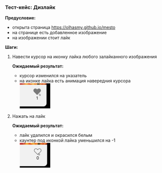 ### Тест-кейс: Дизлайк

**Предусловие:**
- открыта страница https://olhasmy.github.io/mesto
- на странице есть добавленное изображение
- на изображении стоит лайк

**Шаги:**

1. Навести курсор на иконку лайка любого залайканного изображения

   **Ожидаемый результат:**

    - курсор изменился на указатель
    - на иконке лайка есть анимация навередния курсора 
      <br><img src="./img/cursor-pointer-like-hover-liked.png" style="width: 100px">

2. Нажать на лайк

   **Ожидаемый результат:**

    - лайк удалился и окрасился белым
    - каунтер под иконкой лайка уменьшился на -1
      <br><img src="./img/cursor-pointer-like-hover.png" style="width: 100px">
